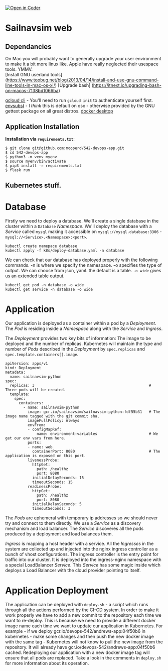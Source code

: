 [![Open in Coder](https://cdn.coder.com/embed-button.svg)](https://coder.542.ninja/wac/build?template_oauth_service=github&template_url=https://github.com/mooperd/542-devops-app&template_ref=master&template_filepath=.coder/coder.yaml)


# Sailnavsim web

## Dependancies

On Mac you will probably want to generally upgrade your user environment to make it a bit more linux like. Apple have really neglected their usespace tools. YMMV.  
[Install GNU userland tools] (https://www.topbug.net/blog/2013/04/14/install-and-use-gnu-command-line-tools-in-mac-os-xi/)
[Upgrade bash] (https://itnext.io/upgrading-bash-on-macos-7138bd1066ba)

[gcloud cli](https://cloud.google.com/sdk/gcloud) - You'll need to run `gcloud init` to authenticate yourself first.
[envsubst](https://www.gnu.org/software/gettext/manual/html_node/envsubst-Invocation.html) - I *think* this is default on osx - otherwise provided by the GNU gettext package on all great distros.
[docker desktop](https://www.docker.com/products/docker-desktop)

## Application Installation

**Installation via `requirements.txt`**:

```shell
$ git clone git@github.com:mooperd/542-devops-app.git
$ cd 542-devops-app
$ python3 -m venv myenv
$ source myenv/bin/activate
$ pip3 install -r requirements.txt
$ flask run
```

## Kubernetes stuff.

# Database

Firstly we need to deploy a database. We'll create a single database in the cluster within a `Database` *Namespace*. We'll deploy the database with a *Service* called `mysql` making it accessible on `mysql://mysql.database:3306` - `mysql://<Service>.<Namespace>:<port>`.

```
kubectl create namepace database
kubectl apply -f k8s/deploy-database.yaml -n database
```

We can check that our database has deployed properly with the following commands. -n is where we specify the namespace. -o specifies the type of output. We can choose from json, yaml. the default is a table. `-o wide` gives us an extended table output. 

```
kubectl get pod -n database -o wide
kubectl get service -n database -o wide
```

# Application

Our application is deployed as a container within a pod by a *Deployment*. The *Pod* is residing inside a *Namespace* along with the *Service* and *Ingress*.

The *Deployment* provides two key bits of information: The image to be deployed and the number of replicas. Kubernetes will maintain the type and number of *Pods* described in the *Deployment* by `spec.replicas` and `spec.template.containers[].image`.
 
```
apiVersion: apps/v1
kind: Deployment
metadata:
  name: sailnavsim-python
spec:
  replicas: 3                                                   # Three pods will be created.
  template:
    spec:
      containers:
        - name: sailnavsim-python
          image: gcr.io/sailnavsim/sailnavsim-python:fdf55b31   # The image name tagged with the git commit sha.
          imagePullPolicy: Always
          envFrom:
          - configMapRef:
              name: environment-variables                       # We get our env vars from here. 
          ports:
          - name: web
            containerPort: 8080                                 # The application is exposed on this port.
          livenessProbe:
            httpGet:
              path: /healthz                                                   
              port: 8080
            initialDelaySeconds: 15
            timeoutSeconds: 15
          readinessProbe:
            httpGet:
              path: /healthz
              port: 8080
            initialDelaySeconds: 5
            timeoutSeconds: 3
```

The *Pods* are ephemeral with temporary ip addresses so we should never try and connect to them directly. We use a *Service* as a discovery mechanism and load balancer. The *Service* discoveres all the pods produced by a deployment and load balances them.


*Ingress* is mapping a host header with a service. All the *Ingresses* in the system are collected up and injected into the nginx ingress controller as a bunch of vhost configurations. The ingress controller is the entry point for traffic into our cluster. It is deployed into the ingress-nginx namespace with a special LoadBalancer *Service*. This *Service* has some magic inside which deploys a Load Balancer with the cloud provider pointing to itself.      

# Application Deployment

The application can be deployed with `deploy.sh` - a script which runs through all the actions performed by the CI-CD system. In order to make it work properly we have to add a new commit to the repository each time we want to re-deploy. This is because we need to provide a different docker image name each time we want to update our application in Kubernetes. For example - if we deploy gcr.io/devops-542/andrews-app:04f50b6 in kubernetes - make some changes and then push the new docker image with the same tag - Kubernetes will not know to pull the new image from the repository. It will already have gcr.io/devops-542/andrews-app:04f50b6 cached. Redeploying our application with a new docker image tag will ensure that all pods are replaced. Take a look in the comments in `deploy.sh` for more information about its operation. 

